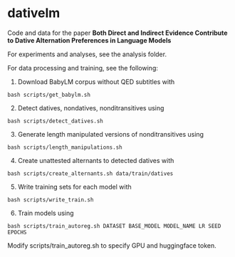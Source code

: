 # dativelm
Code and data for the paper **Both Direct and Indirect Evidence Contribute to Dative Alternation Preferences in Language Models**

For experiments and analyses, see the analysis folder.

For data processing and training, see the following:
1. Download BabyLM corpus without QED subtitles with 
```
bash scripts/get_babylm.sh
```
2. Detect datives, nondatives, nonditransitives using 
```
bash scripts/detect_datives.sh
```
3. Generate length manipulated versions of nonditransitives using 
```
bash scripts/length_manipulations.sh
```
4. Create unattested alternants to detected datives with 
```
bash scripts/create_alternants.sh data/train/datives
```
5. Write training sets for each model with 
```
bash scripts/write_train.sh
```
6. Train models using 
```
bash scripts/train_autoreg.sh DATASET BASE_MODEL MODEL_NAME LR SEED EPOCHS
```
Modify scripts/train_autoreg.sh to specify GPU and huggingface token.
